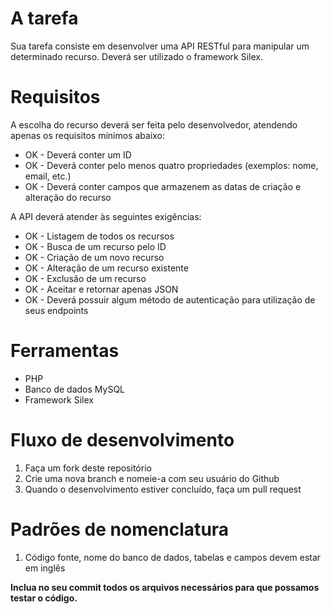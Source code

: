 # A tarefa
Sua tarefa consiste em desenvolver uma API RESTful para manipular um determinado recurso. Deverá ser utilizado o framework Silex.

# Requisitos
A escolha do recurso deverá ser feita pelo desenvolvedor, atendendo apenas os requisitos mínimos abaixo:

* OK - Deverá conter um ID
* OK - Deverá conter pelo menos quatro propriedades (exemplos: nome, email, etc.)
* OK - Deverá conter campos que armazenem as datas de criação e alteração do recurso

A API deverá atender às seguintes exigências:

* OK - Listagem de todos os recursos
* OK - Busca de um recurso pelo ID
* OK - Criação de um novo recurso
* OK - Alteração de um recurso existente
* OK - Exclusão de um recurso
* OK - Aceitar e retornar apenas JSON
* OK - Deverá possuir algum método de autenticação para utilização de seus endpoints

# Ferramentas
* PHP
* Banco de dados MySQL
* Framework Silex

# Fluxo de desenvolvimento
1. Faça um fork deste repositório
2. Crie uma nova branch e nomeie-a com seu usuário do Github
3. Quando o desenvolvimento estiver concluído, faça um pull request

# Padrões de nomenclatura
1. Código fonte, nome do banco de dados, tabelas e campos devem estar em inglês

**Inclua no seu commit todos os arquivos necessários para que possamos testar o código.**
